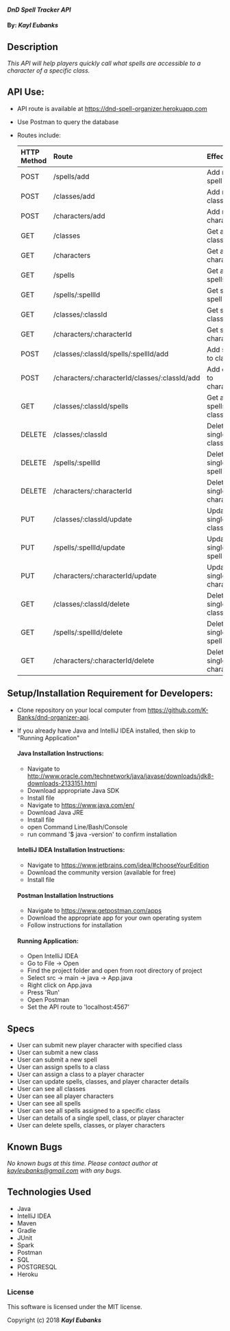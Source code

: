 #### _DnD Spell Tracker API_

#### By: _**Kayl Eubanks**_

## Description

_This API will help players quickly call what spells are accessible to a character of a specific class._

## API Use:

* API route is available at https://dnd-spell-organizer.herokuapp.com
* Use Postman to query the database
* Routes include:

    | HTTP Method | Route | Effect |
    | :-------------     | :------------- | :------------- |
    | POST | /spells/add | Add new spell |
    | POST | /classes/add | Add new class |
    | POST | /characters/add | Add new character |
    | GET | /classes | Get all classes |
    | GET | /characters | Get all characters |
    | GET | /spells | Get all spells |
    | GET | /spells/:spellId | Get single spell |
    | GET | /classes/:classId | Get single class |
    | GET | /characters/:characterId | Get single character |
    | POST | /classes/:classId/spells/:spellId/add | Add spell to class |
    | POST | /characters/:characterId/classes/:classId/add | Add class to character |
    | GET | /classes/:classId/spells | Get all spells by class |
    | DELETE | /classes/:classId | Delete single class |
    | DELETE | /spells/:spellId | Delete single spell |
    | DELETE | /characters/:characterId | Delete single character |
    | PUT | /classes/:classId/update | Update single class |
    | PUT | /spells/:spellId/update | Update single spell |
    | PUT | /characters/:characterId/update | Update single character |
    | GET | /classes/:classId/delete | Delete single class |
    | GET | /spells/:spellId/delete | Delete single spell |
    | GET | /characters/:characterId/delete | Delete single character |


## Setup/Installation Requirement for Developers:

* Clone repository on your local computer from https://github.com/K-Banks/dnd-organizer-api.
* If you already have Java and IntelliJ IDEA installed, then skip to "Running Application"

  #### Java Installation Instructions:
  * Navigate to http://www.oracle.com/technetwork/java/javase/downloads/jdk8-downloads-2133151.html
  * Download appropriate Java SDK
  * Install file
  * Navigate to https://www.java.com/en/
  * Download Java JRE
  * Install file
  * open Command Line/Bash/Console
  * run command '$ java -version' to confirm installation

  #### IntelliJ IDEA Installation Instructions:
  * Navigate to https://www.jetbrains.com/idea/#chooseYourEdition
  * Download the community version (available for free)
  * Install file

  #### Postman Installation Instructions
  * Navigate to https://www.getpostman.com/apps
  * Download the appropriate app for your own operating system
  * Follow instructions for installation

  #### Running Application:
  * Open IntelliJ IDEA
  * Go to File -> Open
  * Find the project folder and open from root directory of project
  * Select src -> main -> java -> App.java
  * Right click on App.java
  * Press 'Run'
  * Open Postman
  * Set the API route to 'localhost:4567'

## Specs
 * User can submit new player character with specified class
 * User can submit a new class
 * User can submit a new spell
 * User can assign spells to a class
 * User can assign a class to a player character
 * User can update spells, classes, and player character details
 * User can see all classes
 * User can see all player characters
 * User can see all spells
 * User can see all spells assigned to a specific class
 * User can details of a single spell, class, or player character
 * User can delete spells, classes, or player characters

## Known Bugs

_No known bugs at this time._
_Please contact author at kayleubanks@gmail.com with any bugs._

## Technologies Used

 * Java
 * IntelliJ IDEA
 * Maven
 * Gradle
 * JUnit
 * Spark
 * Postman
 * SQL
 * POSTGRESQL
 * Heroku

### License

This software is licensed under the MIT license.

Copyright (c) 2018 ****_Kayl Eubanks_****